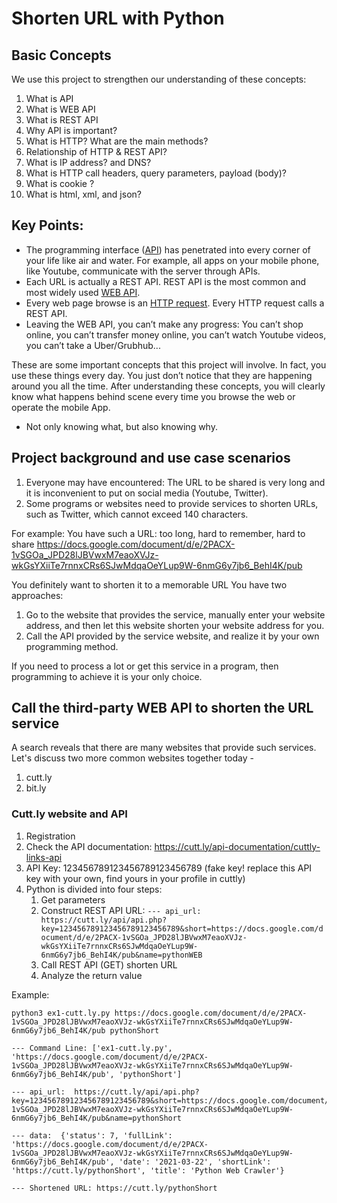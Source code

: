 # Shorten URL with Python

## Basic Concepts

We use this project to strengthen our understanding of these concepts:

1. What is API
2. What is WEB API
3. What is REST API
4. Why API is important? 
5. What is HTTP? What are the main methods? 
6. Relationship of HTTP & REST API? 
7. What is IP address? and DNS?
8. What is HTTP call headers, query parameters, payload (body)?
9. What is cookie ? 
10. What is html, xml, and json?

## Key Points:

* The programming interface ([API](API.png)) has penetrated into every corner of your life like air and water. For example, all apps on your mobile phone, like Youtube, communicate with the server through APIs.
* Each URL is actually a REST API. REST API is the most common and most widely used [WEB API](http.jpeg).
* Every web page browse is an [HTTP request](CRUD_diagram.png). Every HTTP request calls a REST API.
* Leaving the WEB API, you can’t make any progress: You can’t shop online, you can’t transfer money online, you can’t watch Youtube videos, you can’t take a Uber/Grubhub...

These are some important concepts that this project will involve. In fact, you use these things every day. You just don’t notice that they are happening around you all the time. After understanding these concepts, you will clearly know what happens behind scene every time you browse the web or operate the mobile App.
- Not only knowing what, but also knowing why.

## Project background and use case scenarios
1. Everyone may have encountered: The URL to be shared is very long and it is inconvenient to put on social media (Youtube, Twitter).
2. Some programs or websites need to provide services to shorten URLs, such as Twitter, which cannot exceed 140 characters.

For example: You have such a URL: too long, hard to remember, hard to share
https://docs.google.com/document/d/e/2PACX-1vSGOa_JPD28lJBVwxM7eaoXVJz-wkGsYXiiTe7rnnxCRs6SJwMdqaOeYLup9W-6nmG6y7jb6_BehI4K/pub

You definitely want to shorten it to a memorable URL
You have two approaches:
1. Go to the website that provides the service, manually enter your website address, and then let this website shorten your website address for you.
2. Call the API provided by the service website, and realize it by your own programming method.
   
If you need to process a lot or get this service in a program, then programming to achieve it is your only choice.


## Call the third-party WEB API to shorten the URL service

A search reveals that there are many websites that provide such services. Let's discuss two more common websites together today -
1. cutt.ly
2. bit.ly

### Cutt.ly website and API

1. Registration
2. Check the API documentation: https://cutt.ly/api-documentation/cuttly-links-api
3. API Key: 123456789123456789123456789 (fake key! replace this API key with your own, find yours in your profile in cuttly)
4. Python is divided into four steps:
   1. Get parameters
   2. Construct REST API URL: `--- api_url: https://cutt.ly/api/api.php?key=123456789123456789123456789&short=https://docs.google.com/document/d/e/2PACX-1vSGOa_JPD28lJBVwxM7eaoXVJz-wkGsYXiiTe7rnnxCRs6SJwMdqaOeYLup9W-6nmG6y7jb6_BehI4K/pub&name=pythonWEB`
   3. Call REST API (GET) shorten URL
   4. Analyze the return value
   
Example:
```
python3 ex1-cutt.ly.py https://docs.google.com/document/d/e/2PACX-1vSGOa_JPD28lJBVwxM7eaoXVJz-wkGsYXiiTe7rnnxCRs6SJwMdqaOeYLup9W-6nmG6y7jb6_BehI4K/pub pythonShort

--- Command Line: ['ex1-cutt.ly.py', 'https://docs.google.com/document/d/e/2PACX-1vSGOa_JPD28lJBVwxM7eaoXVJz-wkGsYXiiTe7rnnxCRs6SJwMdqaOeYLup9W-6nmG6y7jb6_BehI4K/pub', 'pythonShort']

--- api_url:  https://cutt.ly/api/api.php?key=123456789123456789123456789&short=https://docs.google.com/document/d/e/2PACX-1vSGOa_JPD28lJBVwxM7eaoXVJz-wkGsYXiiTe7rnnxCRs6SJwMdqaOeYLup9W-6nmG6y7jb6_BehI4K/pub&name=pythonShort

--- data:  {'status': 7, 'fullLink': 'https://docs.google.com/document/d/e/2PACX-1vSGOa_JPD28lJBVwxM7eaoXVJz-wkGsYXiiTe7rnnxCRs6SJwMdqaOeYLup9W-6nmG6y7jb6_BehI4K/pub', 'date': '2021-03-22', 'shortLink': 'https://cutt.ly/pythonShort', 'title': 'Python Web Crawler'}

--- Shortened URL: https://cutt.ly/pythonShort
```
